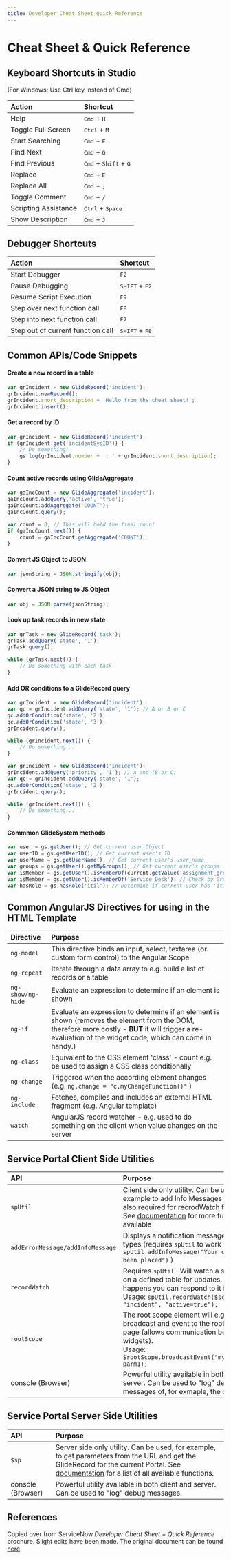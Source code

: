 ```yaml
---
title: Developer Cheat Sheet Quick Reference
---
```


# Cheat Sheet & Quick Reference

## Keyboard Shortcuts in Studio

(For Windows: Use Ctrl key instead of Cmd) <br>

| Action               | Shortcut          |
| :------------------- |:------------------|
| Help                 | <kbd>Cmd</kbd> + <kbd>H</kbd> |
| Toggle Full Screen   | <kbd>Ctrl</kbd> + <kbd>M</kbd> |
| Start Searching      | <kbd>Cmd</kbd> + <kbd>F</kbd> |
| Find Next            | <kbd>Cmd</kbd> + <kbd>G</kbd> |
| Find Previous        | <kbd>Cmd</kbd> + <kbd>Shift</kbd> + <kbd>G</kbd> |
| Replace              | <kbd>Cmd</kbd> + <kbd>E</kbd> |
| Replace All          | <kbd>Cmd</kbd> + <kbd>; </kbd>|
| Toggle Comment       | <kbd>Cmd</kbd> + <kbd>/</kbd>|
| Scripting Assistance | <kbd>Ctrl</kbd> + <kbd>Space</kbd> |
| Show Description     | <kbd>Cmd</kbd> + <kbd>J</kbd> |

## Debugger Shortcuts

| Action                            | Shortcut      |
| :-------------------------------- | :------------ |
| Start Debugger                    | <kbd>F2</kbd> |
| Pause Debugging                   | <kbd>SHIFT</kbd> + <kbd>F2</kbd> |
| Resume Script Execution           | <kbd>F9</kbd> |
| Step over next function call      | <kbd>F8</kbd> |
| Step into next function call      | <kbd>F7</kbd> |
| Step out of current function call | <kbd>SHIFT</kbd> + <kbd>F8<kbd> |

## Common APIs/Code Snippets

#### Create a new record in a table

```javascript
var grIncident = new GlideRecord('incident');
grIncident.newRecord();
grIncident.short_description = 'Hello from the cheat sheet!';
grIncident.insert();
```

#### Get a record by ID

```javascript
var grIncident = new GlideRecord('incident');
if (grIncident.get('incidentSysID')) {
    // Do something!
    gs.log(grIncident.number + ': ' + grIncident.short_description);
}
```

#### Count active records using GlideAggregate

```javascript
var gaIncCount = new GlideAggregate('incident');
gaIncCount.addQuery('active', 'true');
gaIncCount.addAggregate('COUNT');
gaIncCount.query();

var count = 0; // This will hold the final count
if (gaIncCount.next()) {
    count = gaIncCount.getAggregate('COUNT');
}
```

#### Convert JS Object to JSON

```javascript
var jsonString = JSON.stringify(obj);
```

#### Convert a JSON string to JS Object

```javascript
var obj = JSON.parse(jsonString);
```

#### Look up task records in new state

```javascript
var grTask = new GlideRecord('task');
grTask.addQuery('state', '1');
grTask.query();

while (grTask.next()) {
    // Do something with each task
}
```

#### Add OR conditions to a GlideRecord query

```javascript
var grIncident = new GlideRecord('incident');
var qc = grIncident.addQuery('state', '1'); // A or B or C
qc.addOrCondition('state', '2');
qc.addOrCondition('state', '3');
grIncident.query();

while (grIncident.next()) {
    // Do something...
}

var grIncident = new GlideRecord('incident');
grIncident.addQuery('priority', '1'); // A and (B or C)
var qc = grIncident.addQuery('state', '1');
gc.addOrCondition('state', '2');
grIncident.query();

while (grIncident.next()) {
    // Do something...  
}
```

#### Commmon GlideSystem methods

```javascript
var user = gs.getUser(); // Get current user Object
var userID = gs.getUserID(); // Get current user's ID
var userName = gs.getUserName(); // Get current user's user_name
var groups = gs.getUser().getMyGroups(); // Get current user's groups
var isMember = gs.getUser().isMemberOf(current.getValue('assignment_group')); // Check by GroupID
var isMember = gs.getUser().isMemberOf('Service Desk'); // Check by Group Name
var hasRole = gs.hasRole('itil'); // Determine if current user has 'itil' role
```

## Common AngularJS Directives for using in the HTML Template

| Directive         | Purpose        |
| :---------------- | :------------- |
| `ng-model` | This directive binds an input, select, textarea (or custom form control) to the Angular Scope       |
| `ng-repeat` | Iterate through a data array to e.g. build a list of records or a table |
| `ng-show/ng-hide` | Evaluate an expression to determine if an element is shown |
| `ng-if` | Evaluate an expression to determine if an element is shown (removes the element from the DOM, therefore more costly - **BUT** it will trigger a re-evaluation of the widget code, which can come in handy.) |
| `ng-class` | Equivalent to the CSS element 'class' - count e.g. be used to assign a CSS class conditionally  |
| `ng-change` | Triggered when the according element changes (e.g. `ng.change = "c.myChangeFunction()"` ) |
| `ng-include` | Fetches, compiles and includes an external HTML fragment (e.g. Angular template) |
| `watch` | AngularJS record watcher - e.g. used to do something on the client when value changes on the server  |

## Service Portal Client Side Utilities

| API                              | Purpose        |
| :------------------------------- | :------------- |
| `spUtil` | Client side only utility. Can be used for example to add Info Messages to the page - also required for recrodWatch functionality. See [documentation](https://docs.servicenow.com/bundle/madrid-application-development/page/app-store/dev_portal/API_reference/spUtil/concept/spUtilAPI.html) for more functions available |
| `addErrorMessage/addInfoMessage` | Displays a notification message of different types (requires `spUtil` to work - e.g. `spUtil.addInfoMessage("Your order has been placed")` )  |
| `recordWatch` | Requires `spUtil` . Will watch a specific query on a defined table for updates, if an update happens you can respond to it in real-time. <br>Usage: `spUtil.recordWatch($scope, "incident", "active=true");` |
| `rootScope` | The root scope element will e.g. let you broadcast and event to the rootScope of the page (allows communication between widgets). <br> Usage: `$rootScope.broadcastEvent("myEvent.name", parm1);` |
| console (Browser)                | Powerful utility available in both client and server. Can be used to "log" debug messages of, for exmaple, the data object |

## Service Portal Server Side Utilities

| API               | Purpose        |
| :---------------- | :------------- |
| `$sp` | Server side only utility. Can be used, for example, to get parameters from the URL and get the GlideRecord for the current Portal. See [documentation](https://docs.servicenow.com/bundle/madrid-application-development/page/app-store/dev_portal/API_reference/GlideSPScriptableScoped/concept/c_GlideSPScriptableScopedAPI.html) for a list of all available functions. |
| console (Browser) | Powerful utility available in both client and server. Can be used to "log" debug messages. |

## References

Copied over from ServiceNow _Developer Cheat Sheet + Quick Reference_ brochure. Slight edits have been made. The original document can be found [here](images/Developer%20Cheat%20Sheet%20-%20Original%20Document.pdf).
